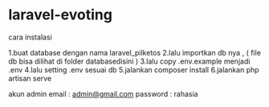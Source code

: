 # laravel-evoting


cara instalasi

1.buat database dengan nama laravel_pilketos
2.lalu importkan db nya , ( file db bisa dilihat di folder databasedisini )
3.lalu copy .env.example menjadi .env
4.lalu setting .env sesuai db
5.jalankan composer install
6.jalankan php artisan serve

akun admin
email : admin@gmail.com
password : rahasia
